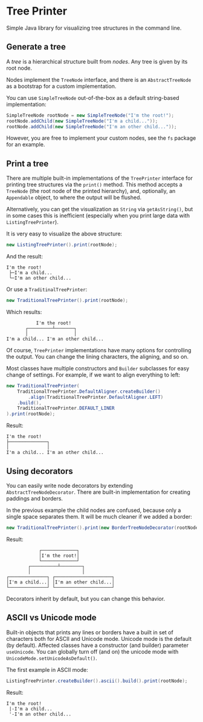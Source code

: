 # Tree Printer

Simple Java library for visualizing tree structures in the command line.

## Generate a tree

A *tree* is a hierarchical structure built from *nodes*. Any tree is given by its root node.

Nodes implement the `TreeNode` interface, and there is an `AbstractTreeNode` as a bootstrap for a custom implementation.

You can use `SimpleTreeNode` out-of-the-box as a default string-based implementation:

```java
SimpleTreeNode rootNode = new SimpleTreeNode("I'm the root!");
rootNode.addChild(new SimpleTreeNode("I'm a child..."));
rootNode.addChild(new SimpleTreeNode("I'm an other child..."));
```

However, you are free to implement your custom nodes, see the `fs` package for an example.

## Print a tree

There are multiple built-in implementations of the `TreePrinter` interface for printing tree structures via the `print()` method. This method accepts a `TreeNode` (the root node of the printed hierarchy), and, optionally, an `Appendable` object, to where the output will be flushed.

Alternatively, you can get the visualization as `String` via `getAsString()`, but in some cases this is inefficient (especially when you print large data with `ListingTreePrinter`).

It is very easy to visualize the above structure:

```java
new ListingTreePrinter().print(rootNode);
```

And the result:

```
I'm the root!
 ├─I'm a child...
 └─I'm an other child...
```

Or use a `TraditinalTreePrinter`:

```java
new TraditionalTreePrinter().print(rootNode);
```

Which results:

```
           I'm the root!
       ┌─────────┴───────┐
       │                 │
I'm a child... I'm an other child...
```

Of course, `TreePrinter` implementations have many options for controlling the output. You can change the lining characters, the aligning, and so on.

Most classes have multiple constructors and `Builder` subclasses for easy change of settings. For example, if we want to align everything to left:

```java
new TraditionalTreePrinter(
    TraditionalTreePrinter.DefaultAligner.createBuilder()
        .align(TraditionalTreePrinter.DefaultAligner.LEFT)
    .build(),
    TraditionalTreePrinter.DEFAULT_LINER
).print(rootNode);
```

Result:

```
I'm the root!
├──────────────┐
│              │
I'm a child... I'm an other child...
```

## Using decorators

You can easily write node decorators by extending `AbstractTreeNodeDecorator`. There are built-in implementation for creating paddings and borders.

In the previous example the child nodes are confused, because only a single space separates them. It will be much cleaner if we added a border:

```java
new TraditionalTreePrinter().print(new BorderTreeNodeDecorator(rootNode));
```

Result:

```
            ┌─────────────┐
            │I'm the root!│
            └─────────────┘
        ┌──────────┴────────┐
        │                   │
┌──────────────┐ ┌─────────────────────┐
│I'm a child...│ │I'm an other child...│
└──────────────┘ └─────────────────────┘
```

Decorators inherit by default, but you can change this behavior.

## ASCII vs Unicode mode

Built-in objects that prints any lines or borders have a built in set of characters both for ASCII and Unicode mode. Unicode mode is the default (by default). Affected classes have a constructor (and builder) parameter `useUnicode`. You can globally turn off (and on) the unicode mode with `UnicodeMode.setUnicodeAsDefault()`.

The first example in ASCII mode:

```java
ListingTreePrinter.createBuilder().ascii().build().print(rootNode);
```

Result:

```
I'm the root!
 |-I'm a child...
 '-I'm an other child...
 ```

